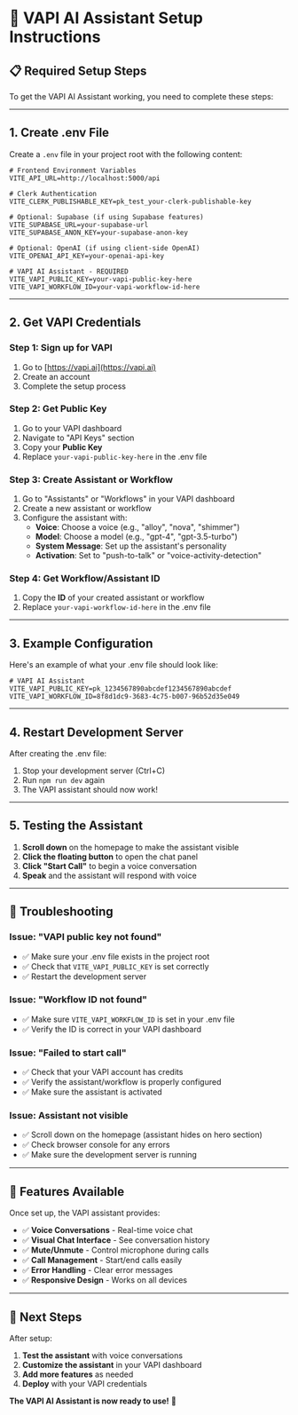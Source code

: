# 🚀 VAPI AI Assistant Setup Instructions

## 📋 **Required Setup Steps**

To get the VAPI AI Assistant working, you need to complete these steps:

---

## 1. **Create .env File**

Create a `.env` file in your project root with the following content:

```env
# Frontend Environment Variables
VITE_API_URL=http://localhost:5000/api

# Clerk Authentication
VITE_CLERK_PUBLISHABLE_KEY=pk_test_your-clerk-publishable-key

# Optional: Supabase (if using Supabase features)
VITE_SUPABASE_URL=your-supabase-url
VITE_SUPABASE_ANON_KEY=your-supabase-anon-key

# Optional: OpenAI (if using client-side OpenAI)
VITE_OPENAI_API_KEY=your-openai-api-key

# VAPI AI Assistant - REQUIRED
VITE_VAPI_PUBLIC_KEY=your-vapi-public-key-here
VITE_VAPI_WORKFLOW_ID=your-vapi-workflow-id-here
```

---

## 2. **Get VAPI Credentials**

### **Step 1: Sign up for VAPI**
1. Go to [https://vapi.ai](https://vapi.ai)
2. Create an account
3. Complete the setup process

### **Step 2: Get Public Key**
1. Go to your VAPI dashboard
2. Navigate to "API Keys" section
3. Copy your **Public Key**
4. Replace `your-vapi-public-key-here` in the .env file

### **Step 3: Create Assistant or Workflow**
1. Go to "Assistants" or "Workflows" in your VAPI dashboard
2. Create a new assistant or workflow
3. Configure the assistant with:
   - **Voice**: Choose a voice (e.g., "alloy", "nova", "shimmer")
   - **Model**: Choose a model (e.g., "gpt-4", "gpt-3.5-turbo")
   - **System Message**: Set up the assistant's personality
   - **Activation**: Set to "push-to-talk" or "voice-activity-detection"

### **Step 4: Get Workflow/Assistant ID**
1. Copy the **ID** of your created assistant or workflow
2. Replace `your-vapi-workflow-id-here` in the .env file

---

## 3. **Example Configuration**

Here's an example of what your .env file should look like:

```env
# VAPI AI Assistant
VITE_VAPI_PUBLIC_KEY=pk_1234567890abcdef1234567890abcdef
VITE_VAPI_WORKFLOW_ID=8f8d1dc9-3683-4c75-b007-96b52d35e049
```

---

## 4. **Restart Development Server**

After creating the .env file:

1. Stop your development server (Ctrl+C)
2. Run `npm run dev` again
3. The VAPI assistant should now work!

---

## 5. **Testing the Assistant**

1. **Scroll down** on the homepage to make the assistant visible
2. **Click the floating button** to open the chat panel
3. **Click "Start Call"** to begin a voice conversation
4. **Speak** and the assistant will respond with voice

---

## 🔧 **Troubleshooting**

### **Issue: "VAPI public key not found"**
- ✅ Make sure your .env file exists in the project root
- ✅ Check that `VITE_VAPI_PUBLIC_KEY` is set correctly
- ✅ Restart the development server

### **Issue: "Workflow ID not found"**
- ✅ Make sure `VITE_VAPI_WORKFLOW_ID` is set in your .env file
- ✅ Verify the ID is correct in your VAPI dashboard

### **Issue: "Failed to start call"**
- ✅ Check that your VAPI account has credits
- ✅ Verify the assistant/workflow is properly configured
- ✅ Make sure the assistant is activated

### **Issue: Assistant not visible**
- ✅ Scroll down on the homepage (assistant hides on hero section)
- ✅ Check browser console for any errors
- ✅ Make sure the development server is running

---

## 🎯 **Features Available**

Once set up, the VAPI assistant provides:

- ✅ **Voice Conversations** - Real-time voice chat
- ✅ **Visual Chat Interface** - See conversation history
- ✅ **Mute/Unmute** - Control microphone during calls
- ✅ **Call Management** - Start/end calls easily
- ✅ **Error Handling** - Clear error messages
- ✅ **Responsive Design** - Works on all devices

---

## 🚀 **Next Steps**

After setup:
1. **Test the assistant** with voice conversations
2. **Customize the assistant** in your VAPI dashboard
3. **Add more features** as needed
4. **Deploy** with your VAPI credentials

**The VAPI AI Assistant is now ready to use!** 🎉
